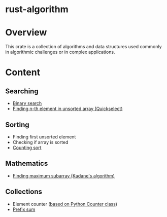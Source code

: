 # rust-algorithm

# Overview

This crate is a collection of algorithms and data structures
used commonly in algorithmic challenges or in complex applications.

# Content

## Searching
- [Binary search](https://en.wikipedia.org/wiki/Binary_search_algorithm)
- [Finding n-th element in unsorted array (Quickselect)](https://en.wikipedia.org/wiki/Quickselect)
## Sorting
- Finding first unsorted element
- Checking if array is sorted
- [Counting sort](https://en.wikipedia.org/wiki/Counting_sort)
## Mathematics
- [Finding maximum subarray (Kadane's algorithm)](https://en.wikipedia.org/wiki/Maximum_subarray_problem)
## Collections
- Element counter ([based on Python Counter class](https://docs.python.org/3.5/library/collections.html#collections.Counter))
- [Prefix sum](https://en.wikipedia.org/wiki/Prefix_sum)